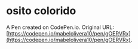 # osito colorido

A Pen created on CodePen.io. Original URL: [https://codepen.io/mabelolivera10/pen/gOERVRx](https://codepen.io/mabelolivera10/pen/gOERVRx).

